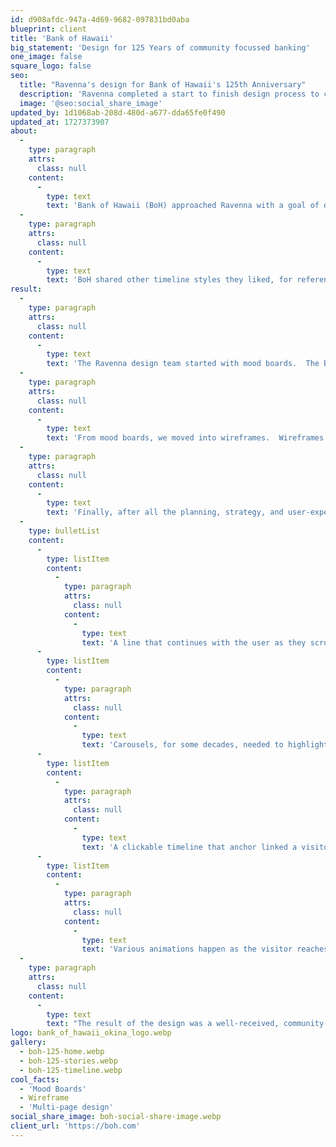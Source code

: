 ```yaml
---
id: d908afdc-947a-4d69-9682-097831bd0aba
blueprint: client
title: 'Bank of Hawaii'
big_statement: 'Design for 125 Years of community focussed banking'
one_image: false
square_logo: false
seo:
  title: "Ravenna's design for Bank of Hawaii's 125th Anniversary"
  description: 'Ravenna completed a start to finish design process to create a beautiful and engaging experience celebrating 125 years.'
  image: '@seo:social_share_image'
updated_by: 1d1068ab-208d-480d-a677-dda65fe0f490
updated_at: 1727373907
about:
  -
    type: paragraph
    attrs:
      class: null
    content:
      -
        type: text
        text: 'Bank of Hawaii (BoH) approached Ravenna with a goal of designing several web pages for its 125th Anniversary celebration. While much of the design needed to fit within their existing design theme, they also wanted to create an interactive and engaging timeline that walked visitors through each decade since it was founded.  '
  -
    type: paragraph
    attrs:
      class: null
    content:
      -
        type: text
        text: 'BoH shared other timeline styles they liked, for reference, and Ravenna got to work.  '
result:
  -
    type: paragraph
    attrs:
      class: null
    content:
      -
        type: text
        text: 'The Ravenna design team started with mood boards.  The BoH brand team was provided three separate styles that they reviewed and ultimately selected the one they preferred.'
  -
    type: paragraph
    attrs:
      class: null
    content:
      -
        type: text
        text: 'From mood boards, we moved into wireframes.  Wireframes were a crucial step in making sure that all of the necessary content made it onto the page in a digestible user experience.  The wireframing process required multiple rounds with the BoH brand and content teams.'
  -
    type: paragraph
    attrs:
      class: null
    content:
      -
        type: text
        text: 'Finally, after all the planning, strategy, and user-experience work, the Ravenna design team got to work on the timeline design.  The design included: '
  -
    type: bulletList
    content:
      -
        type: listItem
        content:
          -
            type: paragraph
            attrs:
              class: null
            content:
              -
                type: text
                text: 'A line that continues with the user as they scroll through the page '
      -
        type: listItem
        content:
          -
            type: paragraph
            attrs:
              class: null
            content:
              -
                type: text
                text: 'Carousels, for some decades, needed to highlight additional notable moments'
      -
        type: listItem
        content:
          -
            type: paragraph
            attrs:
              class: null
            content:
              -
                type: text
                text: 'A clickable timeline that anchor linked a visitor to their selected decade '
      -
        type: listItem
        content:
          -
            type: paragraph
            attrs:
              class: null
            content:
              -
                type: text
                text: 'Various animations happen as the visitor reaches specific points along the timeline'
  -
    type: paragraph
    attrs:
      class: null
    content:
      -
        type: text
        text: "The result of the design was a well-received, community-focused design that highlighted BoH's history, current and bright future."
logo: bank_of_hawaii_okina_logo.webp
gallery:
  - boh-125-home.webp
  - boh-125-stories.webp
  - boh-125-timeline.webp
cool_facts:
  - 'Mood Boards'
  - Wireframe
  - 'Multi-page design'
social_share_image: boh-social-share-image.webp
client_url: 'https://boh.com'
---
```

